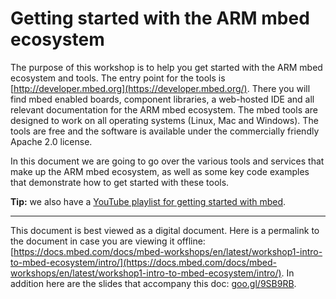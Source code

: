 # Getting started with the ARM mbed ecosystem


The purpose of this workshop is to help you get started with the ARM mbed ecosystem and tools. The entry point for the tools is [http://developer.mbed.org](https://developer.mbed.org/). There you will find mbed enabled boards, component libraries, a web-hosted IDE and all relevant documentation for the ARM mbed ecosystem. The mbed tools are designed to work on all operating systems (Linux, Mac and Windows). The tools are free and the software is available under the commercially friendly Apache 2.0 license.

In this document we are going to go over the various tools and services that make up the ARM mbed ecosystem, as well as some key code examples that demonstrate how to get started with these tools. 

<span class="tips">**Tip:** we also have a [YouTube playlist for getting started with mbed](http://www.youtube.com/playlist?list=PLiVCejcvpsetJ1n9nRXzLWvE4dp4RwGOf).</span>

_____

This document is best viewed as a digital document. Here is a permalink to the document in case you are viewing it offline: [https://docs.mbed.com/docs/mbed-workshops/en/latest/workshop1-intro-to-mbed-ecosystem/intro/](https://docs.mbed.com/docs/mbed-workshops/en/latest/workshop1-intro-to-mbed-ecosystem/intro/).
In addition here are the slides that accompany this doc: [goo.gl/9SB9RB](http://www.goo.gl/9SB9RB).
